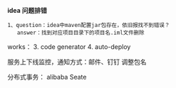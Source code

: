 **idea 问题排错**

```
1、question：idea中maven配置jar包存在，依旧报找不到错误？
   answer：找到对应项目目录下的项目名.iml文件删除
```

works：
3. code generator
4. auto-deploy

服务上下线监控，通知方式：邮件、钉钉
调整包名


分布式事务： alibaba Seate

